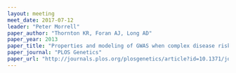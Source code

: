 ```yaml
---
layout: meeting
meet_date: 2017-07-12
leader: "Peter Morrell"
paper_author: "Thornton KR, Foran AJ, Long AD"
paper_year: 2013
paper_title: "Properties and modeling of GWAS when complex disease risk is due to non-complementing, deleterious mutations in genes of large effect"
paper_journal: "PLOS Genetics"
paper_url: "http://journals.plos.org/plosgenetics/article?id=10.1371/journal.pgen.1003258"
---
```

